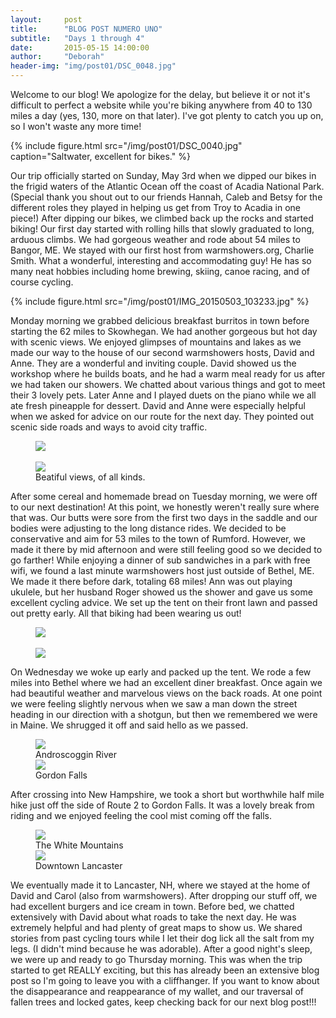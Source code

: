 ```yaml
---
layout:     post
title:      "BLOG POST NUMERO UNO"
subtitle:   "Days 1 through 4"
date:       2015-05-15 14:00:00
author:     "Deborah"
header-img: "img/post01/DSC_0048.jpg"
---
```


Welcome to our blog! We apologize for the delay, but believe it or not it's difficult to perfect a website while you're biking anywhere from 40 to 130 miles a day (yes, 130, more on that later). I've got plenty to catch you up on, so I won't waste any more time!

{% include figure.html src="/img/post01/DSC_0040.jpg" caption="Saltwater, excellent for bikes." %}

Our trip officially started on Sunday, May 3rd when we dipped our bikes in the frigid waters of the Atlantic Ocean off the coast of Acadia National Park. (Special thank you shout out to our friends Hannah, Caleb and Betsy for the different roles they played in helping us get from Troy to Acadia in one piece!) After dipping our bikes, we climbed back up the rocks and started biking! Our first day started with rolling hills that slowly graduated to long, arduous climbs. We had gorgeous weather and rode about 54 miles to Bangor, ME. We stayed with our first host from warmshowers.org, Charlie Smith. What a wonderful, interesting and accommodating guy! He has so many neat hobbies including home brewing, skiing, canoe racing, and of course cycling.

{% include figure.html src="/img/post01/IMG_20150503_103233.jpg" %}

Monday morning we grabbed delicious breakfast burritos in town before starting the 62 miles to Skowhegan. We had another gorgeous but hot day with scenic views. We enjoyed glimpses of mountains and lakes as we made our way to the house of our second warmshowers hosts, David and Anne. They are a wonderful and inviting couple. David showed us the workshop where he builds boats, and he had a warm meal ready for us after we had taken our showers. We chatted about various things and got to meet their 3 lovely pets. Later Anne and I played duets on the piano while we all ate fresh pineapple for dessert. David and Anne were especially helpful when we asked for advice on our route for the next day. They pointed out scenic side roads and ways to avoid city traffic.

<figure class="container-fluid">
    <div class="col-sm-6">
        <a href='/img/post01/IMG_20150503_174602.jpg'><img class="half" src='/img/post01/IMG_20150503_174602.jpg'></a>
    </div>
    <div class="col-sm-6">
        <div class="hidden-lg hidden-md hidden-sm">&nbsp;</div>
        <a href='/img/post01/IMG_20150504_121400.jpg'><img class="half" src='/img/post01/IMG_20150504_121400.jpg'></a>
    </div>
    <div class="col-sm-12"><figcaption>Beatiful views, of all kinds.</figcaption></div>
</figure>

After some cereal and homemade bread on Tuesday morning, we were off to our next destination! At this point, we honestly weren't really sure where that was. Our butts were sore from the first two days in the saddle and our bodies were adjusting to the long distance rides. We decided to be conservative and aim for 53 miles to the town of Rumford. However, we made it there by mid afternoon and were still feeling good so we decided to go farther! While enjoying a dinner of sub sandwiches in a park with free wifi, we found a last minute warmshowers host just outside of Bethel, ME. We made it there before dark, totaling 68 miles! Ann was out playing ukulele, but her husband Roger showed us the shower and gave us some excellent cycling advice. We set up the tent on their front lawn and passed out pretty early. All that biking had been wearing us out!

<figure class="container-fluid">
    <div class="col-sm-6">
        <a href='/img/post01/IMG_20150505_160342.jpg'><img class="half" src='/img/post01/IMG_20150505_160342.jpg'></a>
    </div>
    <div class="col-sm-6">
        <div class="hidden-lg hidden-md hidden-sm">&nbsp;</div>
        <a href='/img/post01/IMG_20150505_184605.jpg'><img class="half" src='/img/post01/IMG_20150505_184605.jpg'></a>
    </div>
</figure>


On Wednesday we woke up early and packed up the tent. We rode a few miles into Bethel where we had an excellent diner breakfast. Once again we had beautiful weather and marvelous views on the back roads. At one point we were feeling slightly nervous when we saw a man down the street heading in our direction with a shotgun, but then we remembered we were in Maine. We shrugged it off and said hello as we passed. 

<figure class="container-fluid">
    <div class="col-sm-6">
        <a href='/img/post01/IMG_20150506_123011.jpg'><img class="half" src='/img/post01/IMG_20150506_123011.jpg'></a>
        <figcaption>Androscoggin River</figcaption>
    </div>
    <div class="col-sm-6">
        <a href='/img/post01/IMG_20150506_165622.jpg'><img class="half" src='/img/post01/IMG_20150506_165622.jpg'></a>
        <figcaption>Gordon Falls</figcaption>
    </div>
</figure>

After crossing into New Hampshire, we took a short but worthwhile half mile hike just off the side of Route 2 to Gordon Falls. It was a lovely break from riding and we enjoyed feeling the cool mist coming off the falls.

<figure class="container-fluid">
    <div class="col-sm-6">
        <a href='/img/post01/IMG_20150506_174649.jpg'><img class="half" src='/img/post01/IMG_20150506_174649.jpg'></a>
        <figcaption>The White Mountains</figcaption>
    </div>
    <div class="col-sm-6">
        <a href='/img/post01/IMG_20150506_190450.jpg'><img class="half" src='/img/post01/IMG_20150506_190450.jpg'></a>
        <figcaption>Downtown Lancaster</figcaption>
    </div>
</figure>

We eventually made it to Lancaster, NH, where we stayed at the home of David and Carol (also from warmshowers). After dropping our stuff off, we had excellent burgers and ice cream in town. Before bed, we chatted extensively with David about what roads to take the next day. He was extremely helpful and had plenty of great maps to show us. We shared stories from past cycling tours while I let their dog lick all the salt from my legs. (I didn't mind because he was adorable). After a good night's sleep, we were up and ready to go Thursday morning. This was when the trip started to get REALLY exciting, but this has already been an extensive blog post so I'm going to leave you with a cliffhanger. If you want to know about the disappearance and reappearance of my wallet, and our traversal of fallen trees and locked gates, keep checking back for our next blog post!!!
